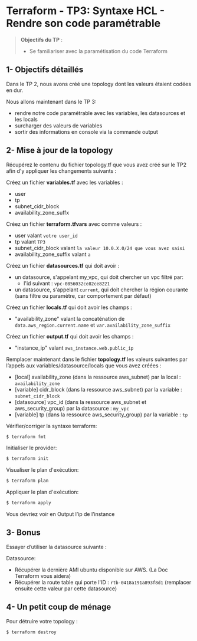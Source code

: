 <!--- 
Ceci est la version en markdown !
Utilisez l'aperçu pour avoir une version plus lisible
-->
# Terraform - TP3: Syntaxe HCL - Rendre son code paramétrable

> **Objectifs du TP** :
>- Se familiariser avec la paramétisation du code Terraform
>

## 1- Objectifs détaillés

Dans le TP 2, nous avons créé une topology dont les valeurs étaient codées en dur.

Nous allons maintenant dans le TP 3:
* rendre notre code paramétrable avec les variables, les datasources et les locals
* surcharger des valeurs de variables
* sortir des informations en console via la commande output

## 2- Mise à jour de la topology

Récupérez le contenu du fichier topology.tf que vous avez créé sur le TP2 afin d'y appliquer les changements suivants : 

Créez un fichier **variables.tf** avec les variables :
* user
* tp
* subnet_cidr_block
* availability_zone_suffx

Créez un fichier **terraform.tfvars** avec comme valeurs :
* user valant `votre user_id`
* tp valant `TP3`
* subnet_cidr_block valant `la valeur 10.0.X.0/24 que vous avez saisi`
* availability_zone_suffix valant `a`

Créez un fichier **datasources.tf** qui doit avoir :
* un datasource, s'appelant my_vpc, qui doit chercher un vpc filtré par:
  * l'id suivant : `vpc-0856032ce82ce8221`
* un datasource, s'appelant `current`, qui doit chercher la région courante (sans filtre ou paramètre, car comportement par défaut)

Créez un fichier **locals.tf** qui doit avoir les champs :
* "availability_zone" valant la concaténation de `data.aws_region.current.name` et `var.availability_zone_suffix`

Créez un fichier **output.tf** qui doit avoir les champs :
* "instance_ip" valant `aws_instance.web.public_ip`

Remplacer maintenant dans le fichier **topology.tf** les valeurs suivantes par l’appels aux variables/datasource/locals que vous avez créées :
* [local] availability_zone (dans la ressource aws_subnet) par la local : `availability_zone`
* [variable] cidr_block (dans la ressource aws_subnet) par la variable : `subnet_cidr_block`
* [datasource] vpc_id (dans la ressource aws_subnet et aws_security_group) par la datasource : `my_vpc`
* [variable] tp (dans la ressource aws_security_group) par la variable : `tp`

Vérifier/corriger la syntaxe terraform:
```bash
$ terraform fmt
```

Initialiser le provider:
```bash
$ terraform init
```

Visualiser le plan d'exécution:
```bash
$ terraform plan
```

Appliquer le plan d'exécution:
```bash
$ terraform apply
```

Vous devriez voir en Output l’ip de l’instance

## 3- Bonus

Essayer d’utiliser la datasource suivante :

Datasource:
* Récupérer la dernière AMI ubuntu disponible sur AWS. (La Doc Terraform vous aidera)
* Récupérer la route table qui porte l'ID : `rtb-0418a191a893f8d1` (remplacer ensuite cette valeur par cette datasource)

## 4- Un petit coup de ménage

Pour détruire votre topology :
```bash
$ terraform destroy
```
